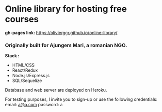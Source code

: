 # Online library for hosting free courses

**gh-pages link:** https://olivierggr.github.io/online-library/ 

### Originally built for Ajungem Mari, a romanian NGO.

__Stack :__
- HTML/CSS
- React/Redux
- Node.js/Express.js
- SQL/Sequelize

Database and web server are deployed on Heroku.

For testing purposes, I invite you to sign-up or use the following credentials:
  email: a@a.com 
  password: a
